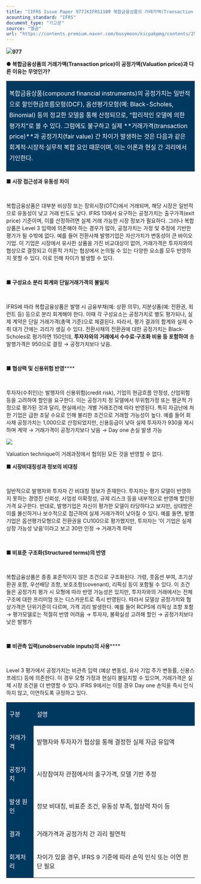 ```yaml
---
title: "[IFRS Issue Paper 977]KIFRS1109 복합금융상품의 거래가액(Transaction price)이 공정가액(Valuation price)과 다른이유는 무엇인가?"
acounting_standard: "IFRS"
document_type: "기고문"
source: "엘곰"
url: "https://contents.premium.naver.com/busymoon/kicpakpmg/contents/250731171854236do"
---
```

![](https://n2.news.naver.com/l.gif?type=content)**977**

**● 복합금융상품의 거래가액(Transaction price)이 공정가액(Valuation price)과 다른 이유는 무엇인가?**

<table style=""><tbody><tr><td colspan="3" rowspan="1" style="width: 100.0%; height: 129.0px;  background-color: #003960;"><div><p style="line-height:1.8;"><span style="color:#ffffff;">복합금융상품(compound financial instruments)의 공정가치는 일반적으로 할인현금흐름모형(DCF), 옵션평가모형(예: Black-Scholes, Binomial) 등의 정교한 모델을 통해 산정되므로, “합리적인 모델에 의한 평가치”로 볼 수 있다. 그럼에도 불구하고 실제 **거래가격(transaction price)**과 공정가치(fair value) 간 차이가 발생하는 것은 다음과 같은 회계적·시장적·실무적 복합 요인 때문이며, 이는 이론과 현실 간 괴리에서 기인한다.</span></p></div></td></tr></tbody></table>

**■ 시장 접근성과 유동성 차이**

**​**

복합금융상품은 대부분 비상장 또는 장외시장(OTC)에서 거래되며, 해당 시장은 일반적으로 유동성이 낮고 거래 빈도도 낮다. IFRS 13에서 요구하는 공정가치는 출구가격(exit price) 기준이며, 이를 산정하려면 실제 거래 가능한 시장 정보가 필요하다. 그러나 복합상품은 Level 3 입력에 의존해야 하는 경우가 많아, 공정가치는 가정 및 추정에 기반한 평가가 될 수밖에 없다. 예를 들어 전환사채 발행기업은 자산가치가 변동성이 큰 바이오 기업. 이 기업은 시장에서 유사한 상품을 가진 비교대상이 없어, 거래가격은 투자자와의 협상으로 결정되고 이론적 가치는 협상에서 논의될 수 있는 다양한 요소를 모두 반영하지 못할 수 있다. 이로 인해 차이가 발생할 수 있다.

​

**■ 구성요소 분리 회계와 단일거래가격의 불일치**

​

IFRS에 따라 복합금융상품은 발행 시 금융부채(예: 상환 의무), 지분상품(예: 전환권, 워런트 등) 등으로 분리 회계해야 한다. 이때 각 구성요소는 공정가치로 별도 평가되나, 실제 계약은 단일 거래가격(총액 기준)으로 체결된다. 따라서, 평가 결과의 합계와 실제 수취 대가 간에는 괴리가 생길 수 있다. 전환사채의 전환권에 대한 공정가치는 Black-Scholes로 평가하면 150인데, **투자자와의 거래에서 수수료·구조화 비용 등 포함하여** 총 발행가격은 950으로 결정 → 공정가치보다 낮음.

​

**■ 협상력 및 신용위험 반영****​**

​

투자자(수취인)는 발행자의 신용위험(credit risk), 기업의 현금흐름 안정성, 산업위험 등을 고려하여 할인을 요구한다. 이는 공정가치 정 모델에서 무위험가정 또는 평균적 가정으로 평가된 것과 달리, 현실에서는 개별 거래조건에 따라 반영된다. 특히 자금난에 처한 기업은 급한 조달 수요로 인해 불리한 조건으로 거래할 가능성이 높다. 예를 들어 회사채 공정가치는 1,000으로 산정되었지만, 신용등급이 낮아 실제 투자자가 930을 제시하며 계약 → 거래가격이 공정가치보다 낮음 → Day one 손실 발생 가능

![](https://scs-phinf.pstatic.net/MjAyNTA3MzFfODkg/MDAxNzUzOTQ5ODQ1NzEy.2x-FX1IyQVLVeD_euLSYPMr4c2yfmHBPfYvnZOWfzHEg.Fs_oRycxi33oFQl-RG1_C8k4vL0DJOMz-FvpuzLfIc0g.PNG/image.png?type=w800)

Valuation technique이 거래과정에서 협의된 모든 것을 반영할 수 없다.

**■ 시장비대칭성과 정보의 비대칭**

​

일반적으로 발행자와 투자자 간 비대칭 정보가 존재한다. 투자자는 평가 모델이 반영하지 못하는 경영진 신뢰성, 사업성 미확정성, 규제 리스크 등을 내부적으로 반영해 할인된 가격 요구한다. 반대로, 발행기업은 자신이 평가한 모델이 타당하다고 보지만, 상대방은 이를 불신하거나 보수적으로 접근하여 실제 거래가격이 낮아질 수 있다. 예를 들면, 발행기업은 옵션평가모형으로 전환권을 CU100으로 평가했지만, 투자자는 ‘이 기업은 실제 상장 가능성 낮음’이라고 보고 30만 인정 → 거래가격 하락

​

**■ 비표준 구조화(Structured terms)의 반영**

**​**

복합금융상품은 종종 표준적이지 않은 조건으로 구조화된다. 가령, 풋옵션 부여, 조기상환권 포함, 우선배당 조항, 보호조항(covenant), 리픽싱 등이 포함될 수 있다. 이 조건들은 공정가치 평가 시 모형에 따라 반영 가능성은 있지만, 투자자와의 거래에서는 전체 구조에 대한 프리미엄 또는 디스카운트로 즉시 반영된다. 따라서 모델상 공정가치와 협상가격은 단위기준이 다르며, 가격 괴리 발생한다. 예를 들어 RCPS에 리픽싱 조항 포함 → 평가모델로는 적절히 반영 어려움 → 투자자, 불확실성 고려해 할인 → 공정가치보다 낮은 발행가

​

**■ 비관측 입력(unobservable inputs)의 사용****​**

​

Level 3 평가에서 공정가치는 비관측 입력 (예상 변동성, 유사 기업 주가 변동률, 신용스프레드) 등에 의존한다. 이 경우 모형 가정과 현실이 불일치할 수 있으며, 거래가격은 실제 시장 조건을 더 반영할 수 있다. IFRS 9에서는 이럴 경우 Day one 손익을 즉시 인식하지 않고, 이연하도록 규정하고 있다.

<table style=""><tbody><tr><td colspan="1" rowspan="1" style="width: 14.56%; height: 40.0px;  background-color: #003960;"><div><p style=""><span style="color:#ffffff;">구분</span></p></div></td><td colspan="1" rowspan="1" style="width: 85.44%; height: 40.0px;  background-color: #003960;"><div><p style=""><span style="color:#ffffff;">설명</span></p></div></td></tr><tr><td colspan="1" rowspan="1" style="width: 14.56%; height: 40.0px;  background-color: #003960;"><div><p style=""><span style="color:#ffffff;">거래가격</span></p></div></td><td colspan="1" rowspan="1" style="width: 85.44%; height: 40.0px;  "><div><p style=""><span style="">발행자와 투자자가 </span><span style="">협상</span><span style="">을 통해 결정한 실제 자금 유입액</span></p></div></td></tr><tr><td colspan="1" rowspan="1" style="width: 14.56%; height: 40.0px;  background-color: #003960;"><div><p style=""><span style="color:#ffffff;">공정가치</span></p></div></td><td colspan="1" rowspan="1" style="width: 85.44%; height: 40.0px;  "><div><p style=""><span style="">시장참여자 관점에서의 출구가격</span><span style="">, 모델 기반 추정</span></p></div></td></tr><tr><td colspan="1" rowspan="1" style="width: 14.56%; height: 40.0px;  background-color: #003960;"><div><p style=""><span style="color:#ffffff;">발생 원인</span></p></div></td><td colspan="1" rowspan="1" style="width: 85.44%; height: 40.0px;  "><div><p style=""><span style="">정보 비대칭, 비표준 조건, 유동성 부족, 협상력 차이 등</span></p></div></td></tr><tr><td colspan="1" rowspan="1" style="width: 14.56%; height: 40.0px;  background-color: #003960;"><div><p style=""><span style="color:#ffffff;">결과</span></p></div></td><td colspan="1" rowspan="1" style="width: 85.44%; height: 40.0px;  "><div><p style=""><span style="">거래가격과 공정가치 간 </span><span style="">괴리 필연적</span></p></div></td></tr><tr><td colspan="1" rowspan="1" style="width: 14.56%; height: 40.0px;  background-color: #003960;"><div><p style=""><span style="color:#ffffff;">회계처리</span></p></div></td><td colspan="1" rowspan="1" style="width: 85.44%; height: 40.0px;  "><div><p style=""><span style="">차이가 있을 경우, </span><span style="">IFRS 9 기준에 따라 손익 인식 또는 이연 판단 필요</span></p></div></td></tr></tbody></table>

​